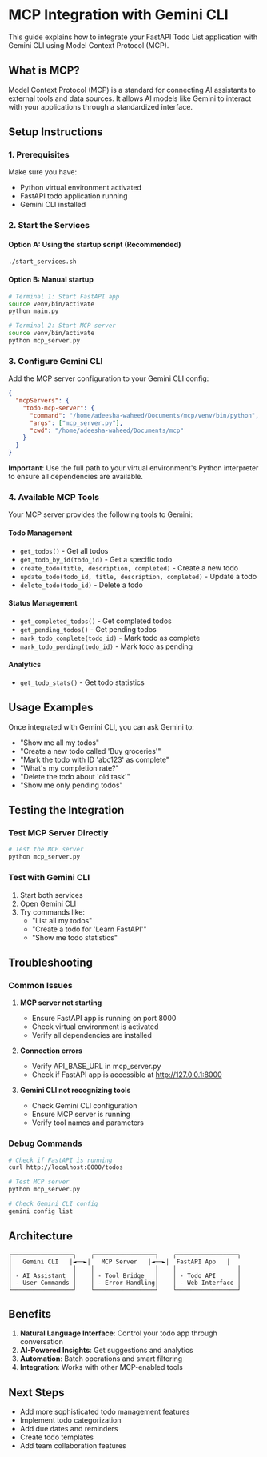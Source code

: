 # MCP Integration with Gemini CLI

This guide explains how to integrate your FastAPI Todo List application with Gemini CLI using Model Context Protocol (MCP).

## What is MCP?

Model Context Protocol (MCP) is a standard for connecting AI assistants to external tools and data sources. It allows AI models like Gemini to interact with your applications through a standardized interface.

## Setup Instructions

### 1. Prerequisites

Make sure you have:
- Python virtual environment activated
- FastAPI todo application running
- Gemini CLI installed

### 2. Start the Services

#### Option A: Using the startup script (Recommended)
```bash
./start_services.sh
```

#### Option B: Manual startup
```bash
# Terminal 1: Start FastAPI app
source venv/bin/activate
python main.py

# Terminal 2: Start MCP server
source venv/bin/activate
python mcp_server.py
```

### 3. Configure Gemini CLI

Add the MCP server configuration to your Gemini CLI config:

```json
{
  "mcpServers": {
    "todo-mcp-server": {
      "command": "/home/adeesha-waheed/Documents/mcp/venv/bin/python",
      "args": ["mcp_server.py"],
      "cwd": "/home/adeesha-waheed/Documents/mcp"
    }
  }
}
```

**Important**: Use the full path to your virtual environment's Python interpreter to ensure all dependencies are available.

### 4. Available MCP Tools

Your MCP server provides the following tools to Gemini:

#### Todo Management
- `get_todos()` - Get all todos
- `get_todo_by_id(todo_id)` - Get a specific todo
- `create_todo(title, description, completed)` - Create a new todo
- `update_todo(todo_id, title, description, completed)` - Update a todo
- `delete_todo(todo_id)` - Delete a todo

#### Status Management
- `get_completed_todos()` - Get completed todos
- `get_pending_todos()` - Get pending todos
- `mark_todo_complete(todo_id)` - Mark todo as complete
- `mark_todo_pending(todo_id)` - Mark todo as pending

#### Analytics
- `get_todo_stats()` - Get todo statistics

## Usage Examples

Once integrated with Gemini CLI, you can ask Gemini to:

- "Show me all my todos"
- "Create a new todo called 'Buy groceries'"
- "Mark the todo with ID 'abc123' as complete"
- "What's my completion rate?"
- "Delete the todo about 'old task'"
- "Show me only pending todos"

## Testing the Integration

### Test MCP Server Directly
```bash
# Test the MCP server
python mcp_server.py
```

### Test with Gemini CLI
1. Start both services
2. Open Gemini CLI
3. Try commands like:
   - "List all my todos"
   - "Create a todo for 'Learn FastAPI'"
   - "Show me todo statistics"

## Troubleshooting

### Common Issues

1. **MCP server not starting**
   - Ensure FastAPI app is running on port 8000
   - Check virtual environment is activated
   - Verify all dependencies are installed

2. **Connection errors**
   - Verify API_BASE_URL in mcp_server.py
   - Check if FastAPI app is accessible at http://127.0.0.1:8000

3. **Gemini CLI not recognizing tools**
   - Check Gemini CLI configuration
   - Ensure MCP server is running
   - Verify tool names and parameters

### Debug Commands

```bash
# Check if FastAPI is running
curl http://localhost:8000/todos

# Test MCP server
python mcp_server.py

# Check Gemini CLI config
gemini config list
```

## Architecture

```
┌─────────────────┐    ┌─────────────────┐    ┌─────────────────┐
│   Gemini CLI   │◄──►│   MCP Server   │◄──►│  FastAPI App   │
│                 │    │                 │    │                 │
│ - AI Assistant  │    │ - Tool Bridge   │    │ - Todo API      │
│ - User Commands │    │ - Error Handling│    │ - Web Interface │
└─────────────────┘    └─────────────────┘    └─────────────────┘
```

## Benefits

1. **Natural Language Interface**: Control your todo app through conversation
2. **AI-Powered Insights**: Get suggestions and analytics
3. **Automation**: Batch operations and smart filtering
4. **Integration**: Works with other MCP-enabled tools

## Next Steps

- Add more sophisticated todo management features
- Implement todo categorization
- Add due dates and reminders
- Create todo templates
- Add team collaboration features

